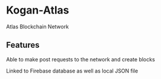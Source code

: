 # Kogan-Atlas

Atlas Blockchain Network

## Features

Able to make post requests to the network and create blocks

Linked to Firebase database as well as local JSON file